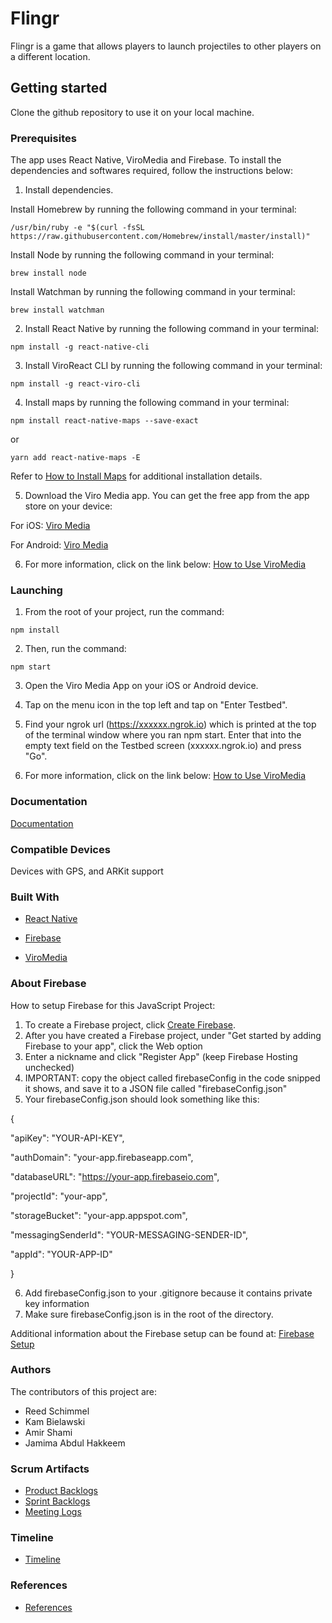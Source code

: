 # Flingr

Flingr is a game that allows players to launch projectiles to other players on a different location.

## Getting started

Clone the github repository to use it on your local machine.

### Prerequisites 

The app uses React Native, ViroMedia and Firebase. To install the dependencies and softwares required, follow the instructions below:

1. Install dependencies.
  
  Install Homebrew by running the following command in your terminal:
```
/usr/bin/ruby -e "$(curl -fsSL https://raw.githubusercontent.com/Homebrew/install/master/install)"
```
   Install Node by running the following command in your terminal:
```
brew install node
```

   Install Watchman by running the following command in your terminal:
```
brew install watchman
```

2. Install React Native by running the following command in your terminal:
```
npm install -g react-native-cli
```

3. Install ViroReact CLI by running the following command in your terminal:
```
npm install -g react-viro-cli
```

4. Install maps by running the following command in your terminal:
```
npm install react-native-maps --save-exact
```

or

```
yarn add react-native-maps -E
```
Refer to [How to Install Maps](https://github.com/react-native-community/react-native-maps/blob/master/docs/installation.md)
for additional installation details.

5. Download the Viro Media app. You can get the free app from the app store on your device:

For iOS:
[Viro Media](https://apps.apple.com/us/app/viro-media/id1163100576)

For Android:
[Viro Media](https://play.google.com/store/apps/details?id=com.viromedia.viromedia)

6. For more information, click on the link below:
[How to Use ViroMedia](https://docs.viromedia.com/docs/quick-start)

### Launching

1. From the root of your project, run the command: 
```
npm install 
```
2. Then, run the command:
```
npm start 
```
3. Open the Viro Media App on your iOS or Android device.


4. Tap on the menu icon in the top left and tap on "Enter Testbed".


5. Find your ngrok url (https://xxxxxx.ngrok.io) which is printed at the top of the terminal window where you ran npm start. Enter that into the empty text field on the Testbed screen (xxxxxx.ngrok.io) and press "Go".


6. For more information, click on the link below:
[How to Use ViroMedia](https://docs.viromedia.com/docs/quick-start)


### Documentation 

[Documentation](https://github.com/Reed-Schimmel/Flingr/tree/master/documentation)


### Compatible Devices
Devices with GPS, and ARKit support

### Built With

* [React Native](http://reactnative.dev)

* [Firebase](https://firebase.google.com/?gclid=CjwKCAiAhc7yBRAdEiwAplGxXw6TOo7dJe7mFlcYa1WkfYSbXVgUXSHxNDO5I0A71d8rHa9ZK5sMdBoCRHMQAvD_BwE)

* [ViroMedia](https://viromedia.com)

### About Firebase

How to setup Firebase for this JavaScript Project:
1. To create a Firebase project, click [Create Firebase](https://console.firebase.google.com/?pli=1).
2. After you have created a Firebase project, under "Get started by adding Firebase to your app", click the Web option
3. Enter a nickname and click "Register App" (keep Firebase Hosting unchecked)
4. IMPORTANT: copy the object called firebaseConfig in the code snipped it shows, and save it to a JSON file called "firebaseConfig.json"
5. Your firebaseConfig.json should look something like this:

{

  "apiKey": "YOUR-API-KEY",

  "authDomain": "your-app.firebaseapp.com",

  "databaseURL": "https://your-app.firebaseio.com",

  "projectId": "your-app",

  "storageBucket": "your-app.appspot.com",

  "messagingSenderId": "YOUR-MESSAGING-SENDER-ID",
  
  "appId": "YOUR-APP-ID"

}

6. Add firebaseConfig.json to your .gitignore because it contains private key information
7. Make sure firebaseConfig.json is in the root of the directory. 


Additional information about the Firebase setup can be found at: [Firebase Setup](https://firebase.google.com/docs/web/setup)

### Authors

The contributors of this project are:
* Reed Schimmel
* Kam Bielawski
* Amir Shami
* Jamima Abdul Hakkeem

### Scrum Artifacts

* [Product Backlogs](https://github.com/Reed-Schimmel/Flingr/blob/master/documentation/ProductBacklog.md)
* [Sprint Backlogs](https://github.com/Reed-Schimmel/Flingr/blob/master/documentation/SprintBacklog.md)
* [Meeting Logs](https://github.com/Reed-Schimmel/Flingr/blob/master/documentation/MeetingLog.md)

### Timeline

* [Timeline](https://github.com/Reed-Schimmel/Flingr/blob/master/documentation/Timeline.md)


### References

* [References](https://github.com/Reed-Schimmel/Flingr/blob/master/documentation/Reference.md)






